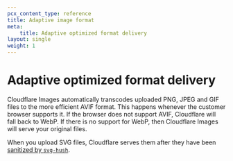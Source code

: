 ```yaml
---
pcx_content_type: reference
title: Adaptive image format
meta:
    title: Adaptive optimized format delivery
layout: single
weight: 1
---
```


# Adaptive optimized format delivery

Cloudflare Images automatically transcodes uploaded PNG, JPEG and GIF files to the more efficient AVIF format. This happens whenever the customer browser supports it. If the browser does not support AVIF, Cloudflare will fall back to WebP. If there is no support for WebP, then Cloudflare Images will serve your original files.

When you upload SVG files, Cloudflare serves them after they have been [sanitized by `svg-hush`](/images/cloudflare-images/upload-images/formats-limitations/#sanitized-svgs).